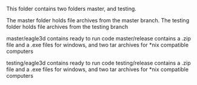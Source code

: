 This folder contains two folders master, and testing.

The master folder holds file archives from the master branch.
The testing folder holds file archives from the testing branch

master/eagle3d contains ready to run code
master/release contains a .zip file and a .exe files for windows, and
                        two tar archives for *nix compatible computers

testing/eagle3d contains ready to run code
testing/release contains a .zip file and a .exe files for windows, and
                        two tar archives for *nix compatible computers
